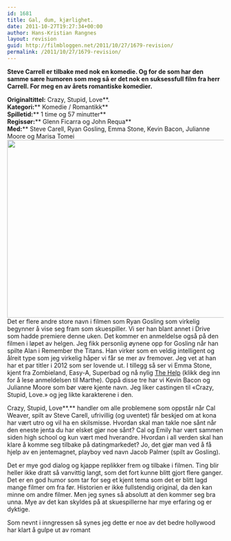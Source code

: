 ```yaml
---
id: 1681
title: Gal, dum, kjærlighet.
date: 2011-10-27T19:27:34+00:00
author: Hans-Kristian Rangnes
layout: revision
guid: http://filmbloggen.net/2011/10/27/1679-revision/
permalink: /2011/10/27/1679-revision/
---
```

**Steve Carrell er tilbake med nok en komedie. Og for de som har den samme sære humoren som meg så er det nok en suksessfull film fra herr Carrell. For meg en av årets romantiske komedier.**<!--more-->

  
**Originaltittel:** Crazy, Stupid, Love**.  
**Kategori:**** Komedie / Romantikk**  
**Spilletid:**** 1 time og 57 minutter**  
**Regissør:**** Glenn Ficarra og John Requa**  
**Med:**** Steve Carell, Ryan Gosling, Emma Stone, Kevin Bacon, Julianne Moore og Marisa Tomei  
<a href="http://filmbloggen.net/?attachment_id=1680" rel="attachment wp-att-1680"><img class="alignnone size-large wp-image-1680" src="http://filmbloggen.net/wp-content/uploads//2011/10/crazy-stupid-love-620x413.jpg" alt="" width="620" height="413" /></a>  
Det er flere andre store navn i filmen som Ryan Gosling som virkelig begynner å vise seg fram som skuespiller. Vi ser han blant annet i Drive som hadde premiere denne uken. Det kommer en anmeldelse også på den filmen i løpet av helgen. Jeg fikk personlig øynene opp for Gosling når han spilte Alan i Remember the Titans. Han virker som en veldig intelligent og ålreit type som jeg virkelig håper vi får se mer av fremover. Jeg vet at han har et par titler i 2012 som ser lovende ut. I tillegg så ser vi Emma Stone, kjent fra Zombieland, Easy-A, Superbad og nå nylig [The Help](http://wp.me/p1HlbS-mC) (klikk deg inn for å lese anmeldelsen til Marthe). Oppå disse tre har vi Kevin Bacon og Julianne Moore som bør være kjente navn. Jeg liker castingen til &laquo;Crazy, Stupid, Love.&raquo; og jeg likte karakterene i den.

Crazy, Stupid, Love**.** handler om alle problemene som oppstår når Cal Weaver, spilt av Steve Carell, ufrivillig (og uventet) får beskjed om at kona har vært utro og vil ha en skilsmisse. Hvordan skal man takle noe sånt når den eneste jenta du har elsket gjør noe sånt? Cal og Emily har vært sammen siden high school og kun vært med hverandre. Hvordan i all verden skal han klare å komme seg tilbake på datingmarkedet? Jo, det gjør man ved å få hjelp av en jentemagnet, playboy ved navn Jacob Palmer (spilt av Gosling).

Det er mye god dialog og kjappe replikker frem og tilbake i filmen. Ting blir heller ikke dratt så vanvittig langt, som det fort kunne blitt gjort flere ganger. Det er en god humor som tar for seg et kjent tema som det er blitt lagd mange filmer om fra før. Historien er ikke fullstendig original, da den kan minne om andre filmer. Men jeg synes så absolutt at den kommer seg bra unna. Mye av det kan skyldes på at skuespillerne har mye erfaring og er dyktige.

Som nevnt i inngressen så synes jeg dette er noe av det bedre hollywood har klart å gulpe ut av romant